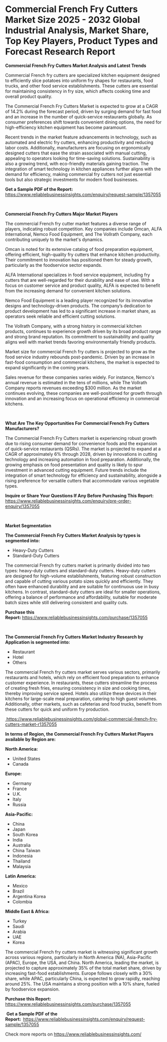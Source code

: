 <p><h1>Commercial French Fry Cutters Market Size 2025 - 2032 Global Industrial Analysis, Market Share, Top Key Players, Product Types and Forecast Research Report</h1></p><p><strong>Commercial French Fry Cutters Market Analysis and Latest Trends</strong></p>
<p><p>Commercial French fry cutters are specialized kitchen equipment designed to efficiently slice potatoes into uniform fry shapes for restaurants, food trucks, and other food service establishments. These cutters are essential for maintaining consistency in fry size, which affects cooking time and overall product quality. </p><p>The Commercial French Fry Cutters Market is expected to grow at a CAGR of 14.2% during the forecast period, driven by surging demand for fast food and an increase in the number of quick-service restaurants globally. As consumer preferences shift towards convenient dining options, the need for high-efficiency kitchen equipment has become paramount. </p><p>Recent trends in the market feature advancements in technology, such as automated and electric fry cutters, enhancing productivity and reducing labor costs. Additionally, manufacturers are focusing on ergonomically designed cutters that ease the strain associated with manual cutting, appealing to operators looking for time-saving solutions. Sustainability is also a growing trend, with eco-friendly materials gaining traction. The integration of smart technology in kitchen appliances further aligns with the demand for efficiency, making commercial fry cutters not just essential tools but also strategic investments for modern food businesses.</p></p>
<p><strong>Get a Sample PDF of the Report:&nbsp;</strong> <a href="https://www.reliablebusinessinsights.com/enquiry/request-sample/1357055?utm_campaign=2924&utm_medium=2&utm_source=Github&utm_content=ia&utm_term=06042025&utm_id=commercial-french-fry-cutters">https://www.reliablebusinessinsights.com/enquiry/request-sample/1357055</a></p>
<p>&nbsp;</p>
<p><strong>Commercial French Fry Cutters Major Market Players</strong></p>
<p><p>The commercial French fry cutter market features a diverse range of players, indicating robust competition. Key companies include Omcan, ALFA International, Nemco Food Equipment, and The Vollrath Company, each contributing uniquely to the market's dynamics.</p><p>Omcan is noted for its extensive catalog of food preparation equipment, offering efficient, high-quality fry cutters that enhance kitchen productivity. Their commitment to innovation has positioned them for steady growth, particularly as the foodservice sector expands.</p><p>ALFA International specializes in food service equipment, including fry cutters that are well-regarded for their durability and ease of use. With a focus on customer service and product quality, ALFA is expected to benefit from the increasing demand for convenient kitchen solutions.</p><p>Nemco Food Equipment is a leading player recognized for its innovative designs and technology-driven products. The company’s dedication to product development has led to a significant increase in market share, as operators seek reliable and efficient cutting solutions. </p><p>The Vollrath Company, with a strong history in commercial kitchen products, continues to experience growth driven by its broad product range and strong brand reputation. Its commitment to sustainability and quality aligns well with market trends favoring environmentally friendly products.</p><p>Market size for commercial French fry cutters is projected to grow as the food service industry rebounds post-pandemic. Driven by an increase in fast-food consumption and commercial kitchens, the market is expected to expand significantly in the coming years.</p><p>Sales revenue for these companies varies widely. For instance, Nemco's annual revenue is estimated in the tens of millions, while The Vollrath Company reports revenues exceeding $300 million. As the market continues evolving, these companies are well-positioned for growth through innovation and an increasing focus on operational efficiency in commercial kitchens.</p></p>
<p>&nbsp;</p>
<p><strong>What Are The Key Opportunities For Commercial French Fry Cutters Manufacturers?</strong></p>
<p><p>The Commercial French Fry Cutters market is experiencing robust growth due to rising consumer demand for convenience foods and the expansion of quick-service restaurants (QSRs). The market is projected to expand at a CAGR of approximately 6% through 2028, driven by innovations in cutting technology and increasing automation in food preparation. Additionally, the growing emphasis on food presentation and quality is likely to spur investment in advanced cutting equipment. Future trends include the integration of smart technology for efficiency and sustainability, alongside a rising preference for versatile cutters that accommodate various vegetable types.</p></p>
<p><strong>Inquire or Share Your Questions If Any Before Purchasing This Report:</strong> <a href="https://www.reliablebusinessinsights.com/enquiry/pre-order-enquiry/1357055?utm_campaign=2924&utm_medium=2&utm_source=Github&utm_content=ia&utm_term=06042025&utm_id=commercial-french-fry-cutters">https://www.reliablebusinessinsights.com/enquiry/pre-order-enquiry/1357055</a></p>
<p>&nbsp;</p>
<p><strong>Market Segmentation</strong></p>
<p><strong>The Commercial French Fry Cutters Market Analysis by types is segmented into:</strong></p>
<p><ul><li>Heavy-Duty Cutters</li><li>Standard-Duty Cutters</li></ul></p>
<p><p>The commercial French fry cutters market is primarily divided into two types: heavy-duty cutters and standard-duty cutters. Heavy-duty cutters are designed for high-volume establishments, featuring robust construction and capable of cutting various potato sizes quickly and efficiently. They often have enhanced durability and are suitable for continuous use in busy kitchens. In contrast, standard-duty cutters are ideal for smaller operations, offering a balance of performance and affordability, suitable for moderate batch sizes while still delivering consistent and quality cuts.</p></p>
<p><strong>Purchase this Report:&nbsp;</strong><a href="https://www.reliablebusinessinsights.com/purchase/1357055?utm_campaign=2924&utm_medium=2&utm_source=Github&utm_content=ia&utm_term=06042025&utm_id=commercial-french-fry-cutters">https://www.reliablebusinessinsights.com/purchase/1357055</a></p>
<p>&nbsp;</p>
<p><strong>The Commercial French Fry Cutters Market Industry Research by Application is segmented into:</strong></p>
<p><ul><li>Restaurant</li><li>Hotel</li><li>Others</li></ul></p>
<p><p>The commercial French fry cutters market serves various sectors, primarily restaurants and hotels, which rely on efficient food preparation to enhance customer experience. In restaurants, these cutters streamline the process of creating fresh fries, ensuring consistency in size and cooking times, thereby improving service speed. Hotels also utilize these devices in their kitchens for large-scale meal preparation, catering to high guest volumes. Additionally, other markets, such as cafeterias and food trucks, benefit from these cutters for quick and uniform fry production.</p></p>
<p><a href="https://www.reliablebusinessinsights.com/global-commercial-french-fry-cutters-market-r1357055?utm_campaign=2924&utm_medium=2&utm_source=Github&utm_content=ia&utm_term=06042025&utm_id=commercial-french-fry-cutters">&nbsp;https://www.reliablebusinessinsights.com/global-commercial-french-fry-cutters-market-r1357055</a></p>
<p><strong>In terms of Region, the Commercial French Fry Cutters Market Players available by Region are:</strong></p>
<p>
    <p> <strong> North America: </strong>
        <ul>
            <li>United States</li>
            <li>Canada</li>
        </ul>
        </p> 
    <p> <strong> Europe: </strong>
        <ul>
            <li>Germany</li>
            <li>France</li>
            <li>U.K.</li>
            <li>Italy</li>
            <li>Russia</li>
        </ul>
        </p> 
    <p> <strong> Asia-Pacific: </strong>
        <ul>
            <li>China</li>
            <li>Japan</li>
            <li>South Korea</li>
            <li>India</li>
            <li>Australia</li>
            <li>China Taiwan</li>
            <li>Indonesia</li>
            <li>Thailand</li>
            <li>Malaysia</li>
        </ul>
        </p> 
    <p> <strong> Latin America: </strong>
        <ul>
            <li>Mexico</li>
            <li>Brazil</li>
            <li>Argentina Korea</li>
            <li>Colombia</li>
        </ul>
        </p> 
    <p> <strong> Middle East & Africa: </strong>
        <ul>
            <li>Turkey</li>
            <li>Saudi</li>
            <li>Arabia</li>
            <li>UAE</li>
            <li>Korea</li>
        </ul>
    </p>
    </p>
<p><p>The commercial French fry cutters market is witnessing significant growth across various regions, particularly in North America (NA), Asia-Pacific (APAC), Europe, the USA, and China. North America, leading the market, is projected to capture approximately 35% of the total market share, driven by increasing fast-food establishments. Europe follows closely with a 30% share, while APAC, particularly China, is expected to grow rapidly, reaching around 25%. The USA maintains a strong position with a 10% share, fueled by foodservice expansion.</p></p>
<p><strong>Purchase this Report: </strong><a href="https://www.reliablebusinessinsights.com/purchase/1357055?utm_campaign=2924&utm_medium=2&utm_source=Github&utm_content=ia&utm_term=06042025&utm_id=commercial-french-fry-cutters">https://www.reliablebusinessinsights.com/purchase/1357055</a></p>
<p>&nbsp;<strong>Get a Sample PDF of the Report:&nbsp;&nbsp;</strong><a href="https://www.reliablebusinessinsights.com/enquiry/request-sample/1357055?utm_campaign=2924&utm_medium=2&utm_source=Github&utm_content=ia&utm_term=06042025&utm_id=commercial-french-fry-cutters">https://www.reliablebusinessinsights.com/enquiry/request-sample/1357055</a></p>
<p><strong></strong></p>
<p>Check more reports on <a href="https://www.reliablebusinessinsights.com/?utm_campaign=2924&utm_medium=2&utm_source=Github&utm_content=ia&utm_term=06042025&utm_id=commercial-french-fry-cutters">https://www.reliablebusinessinsights.com/</a></p>